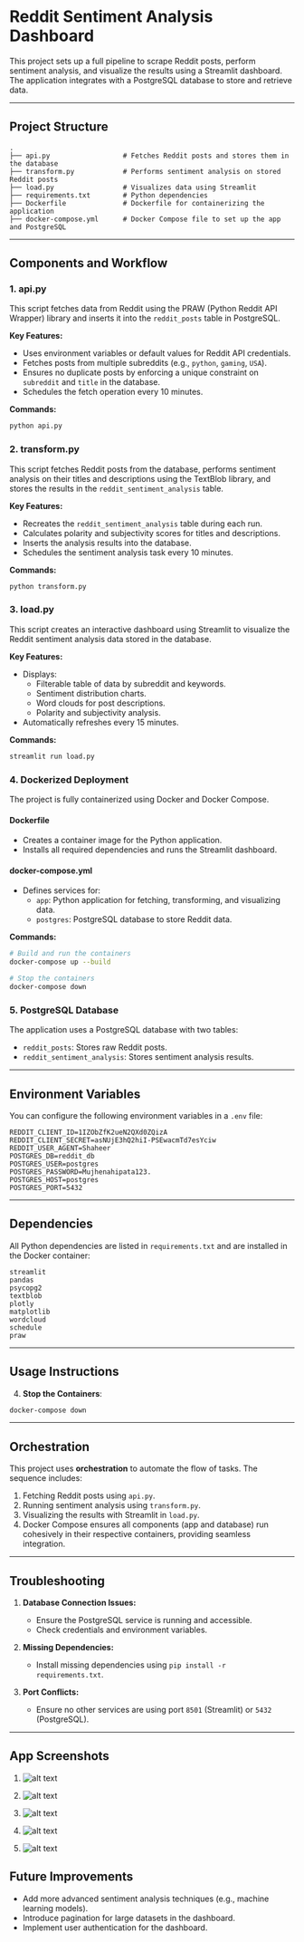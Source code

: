 # Reddit Sentiment Analysis Dashboard

This project sets up a full pipeline to scrape Reddit posts, perform sentiment analysis, and visualize the results using a Streamlit dashboard. The application integrates with a PostgreSQL database to store and retrieve data.

---

## Project Structure

```plaintext
.
├── api.py                  # Fetches Reddit posts and stores them in the database
├── transform.py            # Performs sentiment analysis on stored Reddit posts
├── load.py                 # Visualizes data using Streamlit
├── requirements.txt        # Python dependencies
├── Dockerfile              # Dockerfile for containerizing the application
├── docker-compose.yml      # Docker Compose file to set up the app and PostgreSQL
```

---

## Components and Workflow

### 1. **api.py**
This script fetches data from Reddit using the PRAW (Python Reddit API Wrapper) library and inserts it into the `reddit_posts` table in PostgreSQL.

**Key Features:**
- Uses environment variables or default values for Reddit API credentials.
- Fetches posts from multiple subreddits (e.g., `python`, `gaming`, `USA`).
- Ensures no duplicate posts by enforcing a unique constraint on `subreddit` and `title` in the database.
- Schedules the fetch operation every 10 minutes.

**Commands:**
```python
python api.py
```

### 2. **transform.py**
This script fetches Reddit posts from the database, performs sentiment analysis on their titles and descriptions using the TextBlob library, and stores the results in the `reddit_sentiment_analysis` table.

**Key Features:**
- Recreates the `reddit_sentiment_analysis` table during each run.
- Calculates polarity and subjectivity scores for titles and descriptions.
- Inserts the analysis results into the database.
- Schedules the sentiment analysis task every 10 minutes.

**Commands:**
```python
python transform.py
```

### 3. **load.py**
This script creates an interactive dashboard using Streamlit to visualize the Reddit sentiment analysis data stored in the database.

**Key Features:**
- Displays:
  - Filterable table of data by subreddit and keywords.
  - Sentiment distribution charts.
  - Word clouds for post descriptions.
  - Polarity and subjectivity analysis.
- Automatically refreshes every 15 minutes.

**Commands:**
```bash
streamlit run load.py
```

### 4. **Dockerized Deployment**
The project is fully containerized using Docker and Docker Compose.

#### **Dockerfile**
- Creates a container image for the Python application.
- Installs all required dependencies and runs the Streamlit dashboard.

#### **docker-compose.yml**
- Defines services for:
  - `app`: Python application for fetching, transforming, and visualizing data.
  - `postgres`: PostgreSQL database to store Reddit data.

**Commands:**
```bash
# Build and run the containers
docker-compose up --build

# Stop the containers
docker-compose down
```

### 5. **PostgreSQL Database**
The application uses a PostgreSQL database with two tables:
- `reddit_posts`: Stores raw Reddit posts.
- `reddit_sentiment_analysis`: Stores sentiment analysis results.

---

## Environment Variables
You can configure the following environment variables in a `.env` file:

```plaintext
REDDIT_CLIENT_ID=1IZObZfK2ueN2QXd0ZQizA
REDDIT_CLIENT_SECRET=asNUjE3hQ2hiI-PSEwacmTd7esYciw
REDDIT_USER_AGENT=Shaheer
POSTGRES_DB=reddit_db
POSTGRES_USER=postgres
POSTGRES_PASSWORD=Mujhenahipata123.
POSTGRES_HOST=postgres
POSTGRES_PORT=5432
```

---

## Dependencies

All Python dependencies are listed in `requirements.txt` and are installed in the Docker container:

```plaintext
streamlit
pandas
psycopg2
textblob
plotly
matplotlib
wordcloud
schedule
praw
```

---

## Usage Instructions



4. **Stop the Containers**:
```bash
docker-compose down
```

---

## Orchestration
This project uses **orchestration** to automate the flow of tasks. The sequence includes:
1. Fetching Reddit posts using `api.py`.
2. Running sentiment analysis using `transform.py`.
3. Visualizing the results with Streamlit in `load.py`.
4. Docker Compose ensures all components (app and database) run cohesively in their respective containers, providing seamless integration.

---

## Troubleshooting

1. **Database Connection Issues:**
   - Ensure the PostgreSQL service is running and accessible.
   - Check credentials and environment variables.

2. **Missing Dependencies:**
   - Install missing dependencies using `pip install -r requirements.txt`.

3. **Port Conflicts:**
   - Ensure no other services are using port `8501` (Streamlit) or `5432` (PostgreSQL).

---

## App Screenshots

1. ![alt text](image.png)

2. ![alt text](image-1.png)

3. ![alt text](image-2.png)

4. ![alt text](image-3.png)

5. ![alt text](image-4.png)


## Future Improvements

- Add more advanced sentiment analysis techniques (e.g., machine learning models).
- Introduce pagination for large datasets in the dashboard.
- Implement user authentication for the dashboard.

